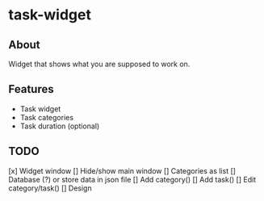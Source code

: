 # task-widget
## About
Widget that shows what you are supposed to work on.

## Features
- Task widget
- Task categories
- Task duration (optional)


## TODO
[x] Widget window
[] Hide/show main window
[] Categories as list
[] Database (?) or store data in json file
[] Add category()
[] Add task()
[] Edit category/task()
[] Design


